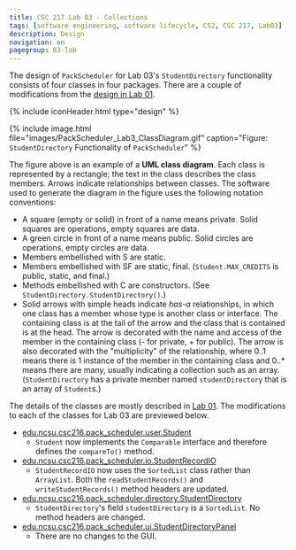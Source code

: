 ```yaml
---
title: CSC 217 Lab 03 - Collections
tags: [software engineering, software lifecycle, CS2, CSC 217, Lab03]
description: Design
navigation: on
pagegroup: 03-lab
---
```



The design of `PackScheduler` for Lab 03's `StudentDirectory` functionality consists of four classes in four packages.  There are a couple of modifications from the [design in Lab 01](../01-lab/01-lab-design).

{% include iconHeader.html type="design" %}

{% include image.html file="images/PackScheduler_Lab3_ClassDiagram.gif" caption="Figure: `StudentDirectory` Functionality of `PackScheduler`" %} 

The figure above is an example of a **UML class diagram**. Each class is represented by a rectangle; the text in the class describes the class members. Arrows indicate relationships between classes. The software used to generate the diagram in the figure uses the following notation conventions:

  * A square (empty or solid) in front of a name means private. Solid squares are operations, empty squares are data.
  * A green circle in front of a name means public. Solid circles are operations, empty circles are data.
  * Members embellished with S are static. 
  * Members embellished with SF are static, final. (`Student.MAX_CREDITS` is public, static, and final.)
  * Methods embellished with C are constructors. (See `StudentDirectory.StudentDirectory()`.)
  * Solid arrows with simple heads indicate *has-a* relationships, in which one class has a member whose type is another class or interface. The containing class is at the tail of the arrow and the class that is contained is at the head. The arrow is decorated with the name and access of the member in the containing class (- for private, + for public). The arrow is also decorated with the "multiplicity" of the relationship, where 0..1 means there is 1 instance of the member in the containing class and 0..* means there are many, usually indicating a collection such as an array. (`StudentDirectory` has a private member named `studentDirectory` that is an array of `Student`s.)

The details of the classes are mostly described in [Lab 01](../01-lab/01-lab-design).  The modifications to each of the classes for Lab 03 are previewed below.

  * [edu.ncsu.csc216.pack_scheduler.user.Student](03-lab-student)
     * `Student` now implements the `Comparable` interface and therefore defines the `compareTo()` method.
  * [edu.ncsu.csc216.pack_scheduler.io.StudentRecordIO](03-lab-studentrecordio)
     * `StudentRecordIO` now uses the `SortedList` class rather than `ArrayList`.  Both the `readStudentRecords()` and `writeStudentRecords()` method headers are updated.
  * [edu.ncsu.csc216.pack_scheduler.directory.StudentDirectory](03-lab-studentdirectory)
     * `StudentDirectory`'s field `studentDirectory` is a `SortedList`.  No method headers are changed.
  * [edu.ncsu.csc216.pack_scheduler.ui.StudentDirectoryPanel](03-lab-test)
     * There are no changes to the GUI.

